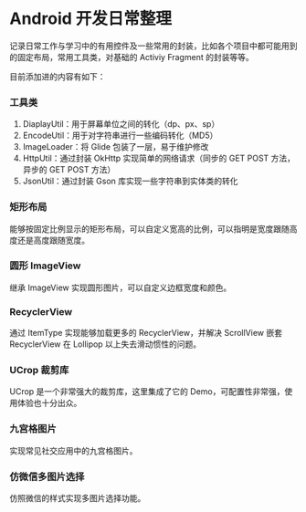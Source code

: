 # Android 开发日常整理 #

记录日常工作与学习中的有用控件及一些常用的封装，比如各个项目中都可能用到的固定布局，常用工具类，对基础的 Activiy Fragment 的封装等等。

目前添加进的内容有如下：

### 工具类 ###

1. DiaplayUtil：用于屏幕单位之间的转化（dp、px、sp）
2. EncodeUtil：用于对字符串进行一些编码转化（MD5）
3. ImageLoader：将 Glide 包装了一层，易于维护修改
4. HttpUtil：通过封装 OkHttp 实现简单的网络请求（同步的 GET POST 方法，异步的 GET POST 方法）
5. JsonUtil：通过封装 Gson 库实现一些字符串到实体类的转化

### 矩形布局 ###

能够按固定比例显示的矩形布局，可以自定义宽高的比例，可以指明是宽度跟随高度还是高度跟随宽度。

### 圆形 ImageView ###

继承 ImageView 实现圆形图片，可以自定义边框宽度和颜色。

### RecyclerView ###

通过 ItemType 实现能够加载更多的 RecyclerView，并解决 ScrollView 嵌套 RecyclerView 在 Lollipop 以上失去滑动惯性的问题。

### UCrop 裁剪库 ###

UCrop 是一个非常强大的裁剪库，这里集成了它的 Demo，可配置性非常强，使用体验也十分出众。

### 九宫格图片 ###

实现常见社交应用中的九宫格图片。

### 仿微信多图片选择 ###

仿照微信的样式实现多图片选择功能。